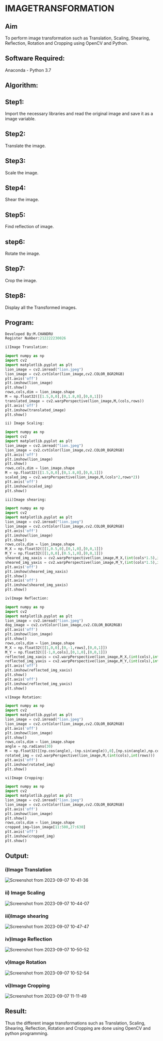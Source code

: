 # IMAGETRANSFORMATION

## Aim
To perform image transformation such as Translation, Scaling, Shearing, Reflection, Rotation and Cropping using OpenCV and Python.

## Software Required:
Anaconda - Python 3.7

## Algorithm:
## Step1:
Import the necessary libraries and read the original image and save it as a image variable.
## Step2:
Translate the image.
## Step3:
Scale the image.
## Step4:
Shear the image.
## Step5:
Find reflection of image.
## step6:
Rotate the image.
## Step7:
Crop the image.
## Step8:
Display all the Transformed images.

## Program:
```python
Developed By:M.CHANDRU
Register Number:212222230026
```
```python
i)Image Translation:

import numpy as np
import cv2
import matplotlib.pyplot as plt
lion_image = cv2.imread("lion.jpeg")
lion_image = cv2.cvtColor(lion_image,cv2.COLOR_BGR2RGB)
plt.axis('off')
plt.imshow(lion_image)
plt.show()
rows,cols,dim = lion_image.shape
M = np.float32([[1.5,0,0],[0,1.8,0],[0,0,1]])
translated_image = cv2.warpPerspective(lion_image,M,(cols,rows))
plt.axis('off')
plt.imshow(translated_image)
plt.show()
```
```python
ii) Image Scaling:

import numpy as np
import cv2
import matplotlib.pyplot as plt
lion_image = cv2.imread("lion.jpeg")
lion_image = cv2.cvtColor(lion_image,cv2.COLOR_BGR2RGB)
plt.axis('off')
plt.imshow(lion_image)
plt.show()
rows,cols,dim = lion_image.shape
M = np.float32([[1.5,0,0],[0,1.8,0],[0,0,1]])
scaled_img = cv2.warpPerspective(lion_image,M,(cols*2,rows*2))
plt.axis('off')
plt.imshow(scaled_img)
plt.show()
```
```python
iii)Image shearing:

import numpy as np
import cv2
import matplotlib.pyplot as plt
lion_image = cv2.imread("lion.jpeg")
lion_image = cv2.cvtColor(lion_image,cv2.COLOR_BGR2RGB)
plt.axis('off')
plt.imshow(lion_image)
plt.show()
rows,cols,dim = lion_image.shape
M_X = np.float32([[1,0.5,0],[0,1,0],[0,0,1]])
M_Y = np.float32([[1,0,0],[0.5,1,0],[0,0,1]])
sheared_img_xaxis = cv2.warpPerspective(lion_image,M_X,(int(cols*1.5),int(rows*1.5)))
sheared_img_yaxis = cv2.warpPerspective(lion_image,M_Y,(int(cols*1.5),int(rows*1.5)))
plt.axis('off')
plt.imshow(sheared_img_xaxis)
plt.show()
plt.axis('off')
plt.imshow(sheared_img_yaxis)
plt.show()
```
```python
iv)Image Reflection:

import numpy as np
import cv2
import matplotlib.pyplot as plt
lion_image = cv2.imread("lion.jpeg")
dog_image = cv2.cvtColor(lion_image,cv2.COLOR_BGR2RGB)
plt.axis('off')
plt.imshow(lion_image)
plt.show()
rows,cols,dim = lion_image.shape
M_X = np.float32([[1,0,0],[0,-1,rows],[0,0,1]])
M_Y = np.float32([[-1,0,cols],[0,1,0],[0,0,1]])
reflected_img_xaxis = cv2.warpPerspective(lion_image,M_X,(int(cols),int(rows)))
reflected_img_yaxis = cv2.warpPerspective(lion_image,M_Y,(int(cols),int(rows)))
plt.axis('off')
plt.imshow(reflected_img_xaxis)
plt.show()
plt.axis('off')
plt.imshow(reflected_img_yaxis)
plt.show()
```
```python
v)Image Rotation:

import numpy as np
import cv2
import matplotlib.pyplot as plt
lion_image = cv2.imread("lion.jpeg")
lion_image = cv2.cvtColor(lion_image,cv2.COLOR_BGR2RGB)
plt.axis('off')
plt.imshow(lion_image)
plt.show()
rows,cols,dim = lion_image.shape
angle = np.radians(30)
M = np.float32([[np.cos(angle),-(np.sin(angle)),0],[np.sin(angle),np.cos(angle),0],[0,0,1]])
rotated_img = cv2.warpPerspective(lion_image,M,(int(cols),int(rows)))
plt.axis('off')
plt.imshow(rotated_img)
plt.show()
```
```python
vi)Image Cropping:

import numpy as np
import cv2
import matplotlib.pyplot as plt
lion_image = cv2.imread("lion.jpeg")
lion_image = cv2.cvtColor(lion_image,cv2.COLOR_BGR2RGB)
plt.axis('off')
plt.imshow(lion_image)
plt.show()
rows,cols,dim = lion_image.shape
cropped_img=lion_image[11:500,27:630]
plt.axis('off')
plt.imshow(cropped_img)
plt.show()
```
## Output:
### i)Image Translation
![Screenshot from 2023-09-07 10-41-36](https://github.com/chandrumathiyazhagan/IMAGETRANSFORMATION/assets/119393023/46e05bcc-57f4-4a5b-a569-869793ed36bc)

### ii) Image Scaling
![Screenshot from 2023-09-07 10-44-07](https://github.com/chandrumathiyazhagan/IMAGETRANSFORMATION/assets/119393023/e3dbc21f-36a6-4438-8bbb-95d265b2f28f)

### iii)Image shearing
![Screenshot from 2023-09-07 10-47-47](https://github.com/chandrumathiyazhagan/IMAGETRANSFORMATION/assets/119393023/a5d89eda-d76b-4c6b-bad7-70d792f249ec)

### iv)Image Reflection
![Screenshot from 2023-09-07 10-50-52](https://github.com/chandrumathiyazhagan/IMAGETRANSFORMATION/assets/119393023/fb6a0da7-533a-4531-b706-5815d046dea8)

### v)Image Rotation
![Screenshot from 2023-09-07 10-52-54](https://github.com/chandrumathiyazhagan/IMAGETRANSFORMATION/assets/119393023/a18702bf-1d65-4148-94f8-0e85c7538344)

### vi)Image Cropping
![Screenshot from 2023-09-07 11-11-49](https://github.com/chandrumathiyazhagan/IMAGETRANSFORMATION/assets/119393023/973013e6-5595-4e92-9eea-fc70be1156df)

## Result: 

Thus the different image transformations such as Translation, Scaling, Shearing, Reflection, Rotation and Cropping are done using OpenCV and python programming.
